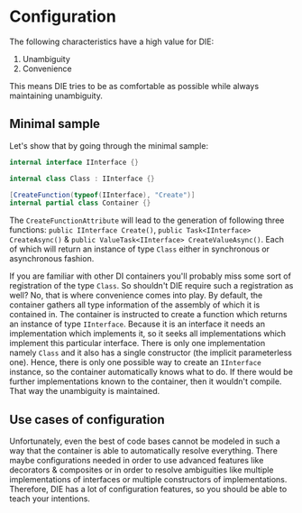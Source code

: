 # Configuration

The following characteristics have a high value for DIE:

1. Unambiguity
2. Convenience

This means DIE tries to be as comfortable as possible while always maintaining unambiguity.

## Minimal sample

Let's show that by going through the minimal sample:

```csharp
internal interface IInterface {}

internal class Class : IInterface {}

[CreateFunction(typeof(IInterface), "Create")]
internal partial class Container {}
```

The `CreateFunctionAttribute` will lead to the generation of following three functions: `public IInterface Create()`, `public Task<IInterface> CreateAsync()` & `public ValueTask<IInterface> CreateValueAsync()`. Each of which will return an instance of type `Class` either in synchronous or asynchronous fashion.

If you are familiar with other DI containers you'll probably miss some sort of registration of the type `Class`. So shouldn't DIE require such a registration as well? No, that is where convenience comes into play. By default, the container gathers all type information of the assembly of which it is contained in. The container is instructed to create a function which returns an instance of type `IInterface`. Because it is an interface it needs an implementation which implements it, so it seeks all implementations which implement this particular interface. There is only one implementation namely `Class` and it also has a single constructor (the implicit parameterless one). Hence, there is only one possible way to create an `IInterface` instance, so the container automatically knows what to do. If there would be further implementations known to the container, then it wouldn't compile. That way the unambiguity is maintained.

## Use cases of configuration

Unfortunately, even the best of code bases cannot be modeled in such a way that the container is able to automatically resolve everything. There maybe configurations needed in order to use advanced features like decorators & composites or in order to resolve ambiguities like multiple implementations of interfaces or multiple constructors of implementations. Therefore, DIE has a lot of configuration features, so you should be able to teach your intentions.